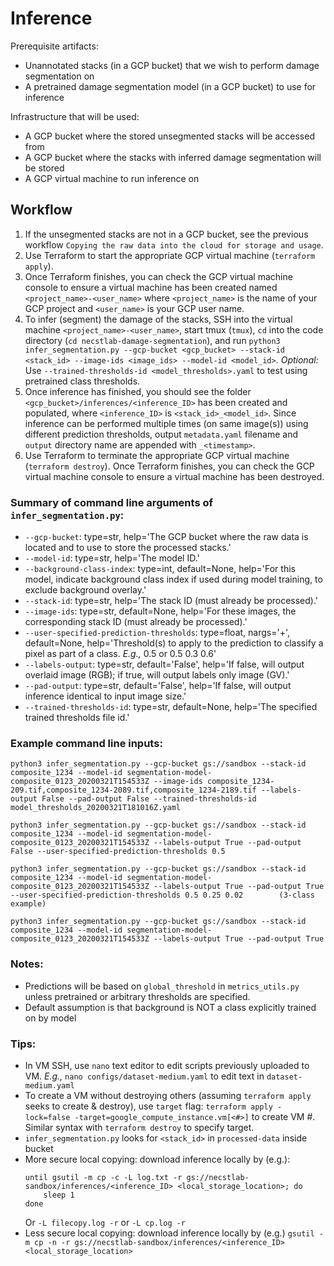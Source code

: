 # Inference

Prerequisite artifacts:
* Unannotated stacks (in a GCP bucket) that we wish to perform damage segmentation on
* A pretrained damage segmentation model (in a GCP bucket) to use for inference

Infrastructure that will be used:
* A GCP bucket where the stored unsegmented stacks will be accessed from
* A GCP bucket where the stacks with inferred damage segmentation will be stored
* A GCP virtual machine to run inference on

## Workflow

1. If the unsegmented stacks are not in a GCP bucket, see the previous workflow `Copying the raw data into the cloud for storage and usage`.
1. Use Terraform to start the appropriate GCP virtual machine (`terraform apply`).
1. Once Terraform finishes, you can check the GCP virtual machine console to ensure a virtual machine has been created named `<project_name>-<user_name>` where `<project_name>` is the name of your GCP project and `<user_name>` is your GCP user name.
1. To infer (segment) the damage of the stacks, SSH into the virtual machine `<project_name>-<user_name>`, start tmux (`tmux`), `cd` into the code directory (`cd necstlab-damage-segmentation`), and run `python3 infer_segmentation.py --gcp-bucket <gcp_bucket> --stack-id <stack_id> --image-ids <image_ids> --model-id <model_id>`. _Optional:_ Use `--trained-thresholds-id <model_thresholds>.yaml` to test using pretrained class thresholds. 
1. Once inference has finished, you should see the folder `<gcp_bucket>/inferences/<inference_ID>` has been created and populated, where `<inference_ID>` is `<stack_id>_<model_id>`.  Since inference can be performed multiple times (on same image(s)) using different prediction thresholds, output `metadata.yaml` filename and `output` directory name are appended with `_<timestamp>`.
1. Use Terraform to terminate the appropriate GCP virtual machine (`terraform destroy`). Once Terraform finishes, you can check the GCP virtual machine console to ensure a virtual machine has been destroyed.

### Summary of command line arguments of `infer_segmentation.py`:

* `--gcp-bucket`:
        type=str,
        help='The GCP bucket where the raw data is located and to use to store the processed stacks.'
* `--model-id`:
        type=str,
        help='The model ID.'
* `--background-class-index`:
        type=int,
        default=None,
        help='For this model, indicate background class index if used during model training, to exclude background overlay.'
* `--stack-id`:
        type=str,
        help='The stack ID (must already be processed).'
* `--image-ids`:
        type=str,
        default=None,
        help='For these images, the corresponding stack ID (must already be processed).'
* `--user-specified-prediction-thresholds`:
        type=float,
        nargs='+',
        default=None,
        help='Threshold(s) to apply to the prediction to classify a pixel as part of a class. _E.g.,_ 0.5 or 0.5 0.3 0.6'
* `--labels-output`:
        type=str,
        default='False',
        help='If false, will output overlaid image (RGB); if true, will output labels only image (GV).'
* `--pad-output`:
        type=str,
        default='False',
        help='If false, will output inference identical to input image size.'
* `--trained-thresholds-id`:
        type=str,
        default=None,
        help='The specified trained thresholds file id.'

### Example command line inputs:

```
python3 infer_segmentation.py --gcp-bucket gs://sandbox --stack-id composite_1234 --model-id segmentation-model-composite_0123_20200321T154533Z --image-ids composite_1234-209.tif,composite_1234-2089.tif,composite_1234-2189.tif --labels-output False --pad-output False --trained-thresholds-id model_thresholds_20200321T181016Z.yaml

python3 infer_segmentation.py --gcp-bucket gs://sandbox --stack-id composite_1234 --model-id segmentation-model-composite_0123_20200321T154533Z --labels-output True --pad-output False --user-specified-prediction-thresholds 0.5

python3 infer_segmentation.py --gcp-bucket gs://sandbox --stack-id composite_1234 --model-id segmentation-model-composite_0123_20200321T154533Z --labels-output True --pad-output True --user-specified-prediction-thresholds 0.5 0.25 0.02        (3-class example)

python3 infer_segmentation.py --gcp-bucket gs://sandbox --stack-id composite_1234 --model-id segmentation-model-composite_0123_20200321T154533Z --labels-output True --pad-output True
```

### Notes:

- Predictions will be based on `global_threshold` in `metrics_utils.py` unless pretrained or arbitrary thresholds are specified.
- Default assumption is that background is NOT a class explicitly trained on by model

### Tips:

- In VM SSH, use `nano` text editor to edit scripts previously uploaded to VM. _E.g.,_ `nano configs/dataset-medium.yaml` to edit text in `dataset-medium.yaml`
- To create a VM without destroying others (assuming `terraform apply` seeks to create & destroy), use `target` flag: `terraform apply -lock=false -target=google_compute_instance.vm[<#>]` to create VM #. Similar syntax with `terraform destroy` to specify target. 
- `infer_segmentation.py` looks for `<stack_id>` in `processed-data` inside bucket
- More secure local copying: download inference locally by (e.g.): 
    ```
    until gsutil -m cp -c -L log.txt -r gs://necstlab-sandbox/inferences/<inference_ID> <local_storage_location>; do
        sleep 1
    done
    ```
     Or `-L filecopy.log -r` or `-L cp.log -r`
- Less secure local copying: download inference locally by (e.g.) `gsutil -m cp -n -r gs://necstlab-sandbox/inferences/<inference_ID> <local_storage_location>`
